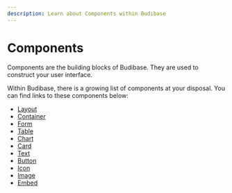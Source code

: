```yaml
---
description: Learn about Components within Budibase
---
```


# Components

Components are the building blocks of Budibase. They are used to construct your user interface.

Within Budibase, there is a growing list of components at your disposal. You can find links to these components below:

* [Layout](layout.md)
* [Container](container.md)
* [Form](form.md)
* [Table](table.md)
* [Chart](charts.md)
* [Card](card.md)
* [Text](text.md)
* [Button](button.md)
* [Icon](icon.md)
* [Image](image.md)
* [Embed](embed.md)





 

